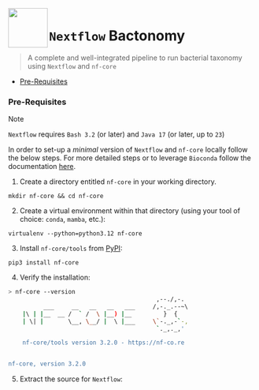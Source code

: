 <img src="https://avatars.githubusercontent.com/u/6698688?s=280&v=4" align="left" width="80px"/>
<h1> <code>Nextflow</code> Bactonomy </h1>

> A complete and well-integrated pipeline to run bacterial taxonomy using `Nextflow` and `nf-core`

- [Pre-Requisites]()


### Pre-Requisites

>[!NOTE]
> `Nextflow` requires `Bash 3.2` (or later) and `Java 17` (or later, up to `23`)

In order to set-up a _minimal_ version of `Nextflow` and `nf-core` locally follow the below steps. For more detailed steps or to leverage `Bioconda` follow the documentation [here](https://nf-co.re/docs/nf-core-tools/installation#automatic-version-check).

1. Create a directory entitled `nf-core` in your working directory.

```shell
mkdir nf-core && cd nf-core
```

2.  Create a virtual environment within that directory (using your tool of choice: `conda`, `mamba`, etc.):

```shell
virtualenv --python=python3.12 nf-core
```

3. Install `nf-core/tools` from [PyPI](https://pypi.python.org/pypi/nf-core/):

```shell
pip3 install nf-core
```

4. Verify the installation:

```bash
> nf-core --version
                                          ,--./,-.
          ___     __   __   __   ___     /,-._.--~\ 
    |\ | |__  __ /  ` /  \ |__) |__         }  {
    | \| |       \__, \__/ |  \ |___     \`-._,-`-,
                                          `._,._,'

    nf-core/tools version 3.2.0 - https://nf-co.re


nf-core, version 3.2.0
```

5. Extract the source for `Nextflow`:

```bash

```


